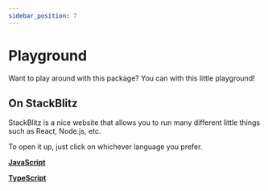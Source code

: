 ```yaml
---
sidebar_position: 7
---
```


# Playground

Want to play around with this package? You can with this little playground!

## On StackBlitz

StackBlitz is a nice website that allows you to run many different little things such as React, Node.js, etc.

To open it up, just click on whichever language you prefer.

**[JavaScript](https://stackblitz.com/edit/abpc-js?file=index.js)**

**[TypeScript](https://stackblitz.com/edit/abpc-ts?file=index.ts)**

